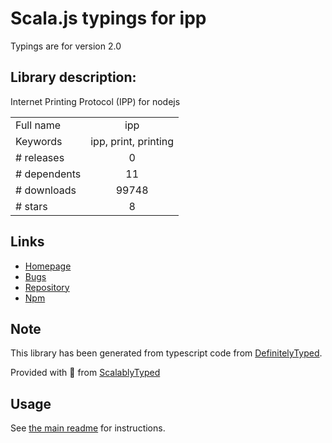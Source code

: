 
# Scala.js typings for ipp

Typings are for version 2.0

## Library description:
Internet Printing Protocol (IPP) for nodejs

|                    |                 |
| ------------------ | :-------------: |
| Full name          | ipp |
| Keywords           | ipp, print, printing |
| # releases         | 0 |
| # dependents       | 11 |
| # downloads        | 99748 |
| # stars            | 8 |

## Links
- [Homepage](http://github.com/williamkapke/ipp)
- [Bugs](https://github.com/williamkapke/ipp/issues)
- [Repository](https://github.com/williamkapke/ipp)
- [Npm](https://www.npmjs.com/package/ipp)
    


## Note
This library has been generated from typescript code from [DefinitelyTyped](https://definitelytyped.org).

Provided with :purple_heart: from [ScalablyTyped](https://github.com/oyvindberg/ScalablyTyped)

## Usage
See [the main readme](../../readme.md) for instructions.



